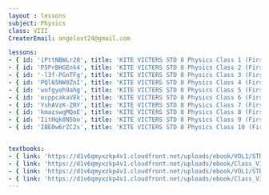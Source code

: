 ```yaml
--- 
layout : lessons 
subject: Physics
class: VIII
CreaterEmail: angelovt24@gmail.com

lessons: 
- { id: 'iPttNBWLr28', title: 'KITE VICTERS STD 8 Physics Class 1 (First Bell-ഫസ്റ്റ് ബെല്‍)' }
- { id: 'P5PrBHGEnk4', title: 'KITE VICTERS STD 8 Physics Class 2 (First Bell-ഫസ്റ്റ് ബെല്‍)' }
- { id: '-l3f-PGnTFg', title: 'KITE VICTERS STD 8 Physics Class 3 (First Bell-ഫസ്റ്റ് ബെല്‍)' }
- { id: 'PQl65NW9ZnI', title: 'KITE VICTERS STD 8 Physics Class 4 (First Bell-ഫസ്റ്റ് ബെല്‍)' }
- { id: 'wufgyoh9ahg', title: 'KITE VICTERS STD 8 Physics Class 5 (First Bell-ഫസ്റ്റ് ബെല്‍)' }
- { id: 'ecppcakaVEk', title: 'KITE VICTERS STD 8 Physics Class 6 (First Bell-ഫസ്റ്റ് ബെല്‍)' }
- { id: 'YshAVzK-ZRY', title: 'KITE VICTERS STD 8 Physics Class 7 (First Bell-ഫസ്റ്റ് ബെല്‍)' }
- { id: 'kmazswqMQoE', title: 'KITE VICTERS STD 8 Physics Class 8 (First Bell-ഫസ്റ്റ് ബെല്‍)' }
- { id: 'IitHqk0N5bo', title: 'KITE VICTERS STD 8 Physics Class 9 (First Bell-ഫസ്റ്റ് ബെല്‍)' }
- { id: 'IBE0w6rZC2s', title: 'KITE VICTERS STD 8 Physics Class 10 (First Bell-ഫസ്റ്റ് ബെല്‍)' }


textbooks:
- { link: 'https://d1v6qmyxzkp4v1.cloudfront.net/uploads/ebook/VOL1/STD8/BasicScienceEnglish/BasicScienceEnglish.pdf', title: 'Basic Science part-1' , medium: 'English' }
- { link: 'https://d1v6qmyxzkp4v1.cloudfront.net/uploads/ebook/Class_VIII/Basic%20Science%20English/BasicScienceEnglish.pdf', title: 'Basic Science part-2' , medium: 'English' }
- { link: 'https://d1v6qmyxzkp4v1.cloudfront.net/uploads/ebook/VOL1/STD8/BasicScienceMalayalam/BasicScienceMalayalam.pdf', title: 'Basic Science part-1' , medium: 'Malayalam' }
- { link: 'https://d1v6qmyxzkp4v1.cloudfront.net/uploads/ebook/Class_VIII/Basic%20Science%20Malayalam/BasicScienceMalayalam.pdf', title: 'Basic Science part-2' , medium: 'Malayalam' }
---  
```

